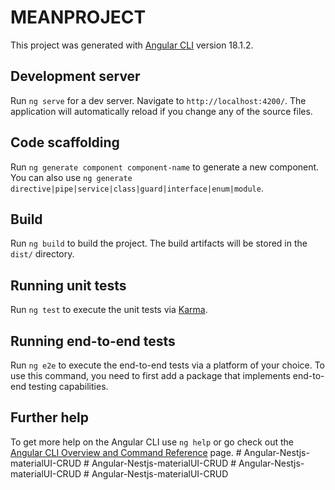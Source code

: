 # MEANPROJECT

This project was generated with [Angular CLI](https://github.com/angular/angular-cli) version 18.1.2.

## Development server

Run `ng serve` for a dev server. Navigate to `http://localhost:4200/`. The application will automatically reload if you change any of the source files.

## Code scaffolding

Run `ng generate component component-name` to generate a new component. You can also use `ng generate directive|pipe|service|class|guard|interface|enum|module`.

## Build

Run `ng build` to build the project. The build artifacts will be stored in the `dist/` directory.

## Running unit tests

Run `ng test` to execute the unit tests via [Karma](https://karma-runner.github.io).

## Running end-to-end tests

Run `ng e2e` to execute the end-to-end tests via a platform of your choice. To use this command, you need to first add a package that implements end-to-end testing capabilities.

## Further help

To get more help on the Angular CLI use `ng help` or go check out the [Angular CLI Overview and Command Reference](https://angular.dev/tools/cli) page.
#   A n g u l a r - N e s t j s - m a t e r i a l U I - C R U D  
 #   A n g u l a r - N e s t j s - m a t e r i a l U I - C R U D  
 #   A n g u l a r - N e s t j s - m a t e r i a l U I - C R U D  
 #   A n g u l a r - N e s t j s - m a t e r i a l U I - C R U D  
 